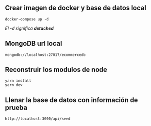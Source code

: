 ## Crear imagen de docker y base de datos local

```
docker-compose up -d
```

_El -d significa **detached**_

## MongoDB url local

```
mongodb://localhost:27017/ecommercedb
```

## Reconstruir los modulos de node

```
yarn install
yarn dev
```

## Llenar la base de datos con información de prueba

```
http://localhost:3000/api/seed
```
